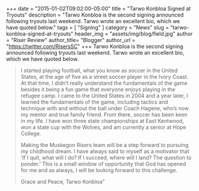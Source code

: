 +++
date        = "2015-01-02T09:02:00-05:00"
title       = "Tarwo Konbloa Signed at Tryouts"
description = "Tarwo Konbloa is the second signing announced following tryouts last weekend. Tarwo wrote an excellent bio, which we have quoted below."
tags        = [ "Signing" ]
category    = "News"
slug        = "tarwo-konbloa-signed-at-tryouts"
header_img	= "assets/img/blog/field.jpg"
author		= "Riser Review"
author_title= "Blogger"
author_url	= "https://twitter.com/RisersSC"
+++
Tarwo Konbloa is the second signing announced following tryouts last weekend. Tarwo wrote an excellent bio, which we have quoted below.

>I started playing football, what you know as soccer in the United States, at the age of five as a street soccer player in the Ivory Coast. At that time, I didn’t really understand the fundamentals of the game besides it being a fun game that everyone enjoys playing in the refugee camp. I came to the United States in 2004 and a year later, I learned the fundamentals of the game, including tactics and technique with and without the ball under Coach Hagene, who’s now my mentor and true family friend. From there, soccer has been keen in my life. I have won three state championships at East Kentwood, won a state cup with the Wolves, and am currently a senior at Hope College.
>
>Making the Muskegon Risers team will be a step forward to pursuing my childhood dream. I have always said to myself as a motivator that ‘If I quit, what will I do? If I succeed, where will I land? The question to ponder.’ This is a small window of opportunity that God has opened for me and as always, I will be looking forward to this challenge.
>
>Grace and Peace, Tarwo Konbloa”
